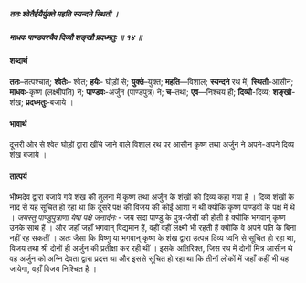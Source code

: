 ##### ततः श्वेतैर्हयैर्युक्ते महति स्यन्दने स्थितौ ।
##### माधवः पाण्डवश्चैव दिव्यौ शङ्खौ प्रदध्मतुः ॥ १४ ॥

#### शब्दार्थ

**ततः**–तत्पश्चात्; **श्वेतैः**– श्वेत; **हयैः**- घोड़ों से; **युक्ते**–युक्त; **महति**—विशाल; **स्यन्दने** रथ में; **स्थितौ**-आसीन; **माधवः**-कृष्ण (लक्ष्मीपति) ने; **पाण्डवः**-अर्जुन (पाण्डपुत्र) ने; **च**–तथा; **एव**—निश्चय ही; **दिव्यौ**-दिव्य; **शङ्खौ**-शंख; **प्रदध्मतुः**-बजाये ।

#### भावार्थ

दूसरी ओर से श्वेत घोड़ों द्वारा खींचे जाने वाले विशाल रथ पर आसीन कृष्ण तथा अर्जुन ने अपने-अपने दिव्य शंख बजाये ।

#### तात्पर्य

भीष्मदेव द्वारा बजाये गये शंख की तुलना में कृष्ण तथा अर्जुन के शंखों को दिव्य कहा गया है । दिव्य शंखों के नाद से यह सूचित हो रहा था कि दूसरे पक्ष की विजय की कोई आशा न थी क्योंकि कृष्ण पाण्डवों के पक्ष में थे । *जयस्तु पाण्डुपुत्राणां येषां पक्षे जनार्दनः* - जय सदा पाण्डु के पुत्र-जैसों की होती है क्योंकि भगवान् कृष्ण उनके साथ हैं । और जहाँ जहाँ भगवान् विद्यमान हैं, वहीं वहीं लक्ष्मी भी रहती हैं क्योंकि वे अपने पति के बिना नहीं रह सकतीं । अतः जैसा कि विष्णु या भगवान् कृष्ण के शंख द्वारा उत्पन्न दिव्य ध्वनि से सूचित हो रहा था, विजय तथा श्री दोनों ही अर्जुन की प्रतीक्षा कर रही थीं । इसके अतिरिक्त, जिस रथ में दोनों मित्र आसीन थे वह अर्जुन को अग्नि देवता द्वारा प्रदत्त था और इससे सूचित हो रहा था कि तीनों लोकों में जहाँ कहीं भी यह जायेगा, वहाँ विजय निश्चित है ।